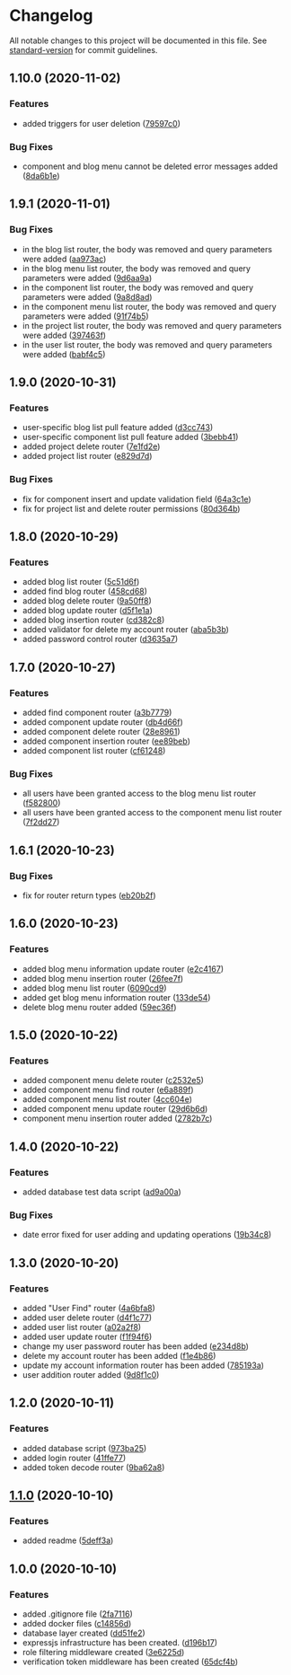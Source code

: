 # Changelog

All notable changes to this project will be documented in this file. See [standard-version](https://github.com/conventional-changelog/standard-version) for commit guidelines.

## 1.10.0 (2020-11-02)


### Features

* added triggers for user deletion ([79597c0](https://github.com/ismetkizgin/cl-serve/commit/79597c0baa22504cfebebc0db86413183071bc79))


### Bug Fixes

* component and blog menu cannot be deleted error messages added ([8da6b1e](https://github.com/ismetkizgin/cl-serve/commit/8da6b1e766982578ceb0f3ce7fd2543b26a802f1))

## 1.9.1 (2020-11-01)


### Bug Fixes

* in the blog list router, the body was removed and query parameters were added ([aa973ac](https://github.com/ismetkizgin/cl-serve/commit/aa973ac6f7d4297e75da344727b5992ed50bfdda))
* in the blog menu list router, the body was removed and query parameters were added ([9d6aa9a](https://github.com/ismetkizgin/cl-serve/commit/9d6aa9aff7fc81715466e20c40b8d76a0e8dcec7))
* in the component list router, the body was removed and query parameters were added ([9a8d8ad](https://github.com/ismetkizgin/cl-serve/commit/9a8d8add7553f17c4a224b8ea737434ef3fb2452))
* in the component menu list router, the body was removed and query parameters were added ([91f74b5](https://github.com/ismetkizgin/cl-serve/commit/91f74b5b2a14868c18423ea039f4a70ad3a03ab9))
* in the project list router, the body was removed and query parameters were added ([397463f](https://github.com/ismetkizgin/cl-serve/commit/397463f14dbb8066919decad36d25f29593edefb))
* in the user list router, the body was removed and query parameters were added ([babf4c5](https://github.com/ismetkizgin/cl-serve/commit/babf4c5a8f63718ac6c391baa68452b8be10efd8))

## 1.9.0 (2020-10-31)


### Features

* user-specific blog list pull feature added ([d3cc743](https://github.com/ismetkizgin/cl-serve/commit/d3cc743ab4a8ba9ed5768ec0ba428ef9df18ab6f))
* user-specific component list pull feature added ([3bebb41](https://github.com/ismetkizgin/cl-serve/commit/3bebb4130e8ea864977d36ba4be2a984a033ec96))
* added project delete router ([7e1fd2e](https://github.com/ismetkizgin/cl-serve/commit/7e1fd2e4ab520aa63d73b652ed7e025075b2255f))
* added project list router ([e829d7d](https://github.com/ismetkizgin/cl-serve/commit/e829d7d83e47857bafe24df056eab79c05be7b81))


### Bug Fixes

* fix for component insert and update validation field ([64a3c1e](https://github.com/ismetkizgin/cl-serve/commit/64a3c1e2797235ef42a04b266bb597d1a6c33d8f))
* fix for project list and delete router permissions ([80d364b](https://github.com/ismetkizgin/cl-serve/commit/80d364b46f0d91d8c849b409a7d047b07cb82674))

## 1.8.0 (2020-10-29)


### Features

* added blog list router ([5c51d6f](https://github.com/ismetkizgin/cl-serve/commit/5c51d6fe14f82c3ed177921de3db96f69040e0db))
* added find blog router ([458cd68](https://github.com/ismetkizgin/cl-serve/commit/458cd682db93686cd03c6adb4832e531ad278bd9))
* added blog delete router ([9a50ff8](https://github.com/ismetkizgin/cl-serve/commit/9a50ff8220966d3181d10d2c1b50ce67f3d3783b))
* added blog update router ([d5f1e1a](https://github.com/ismetkizgin/cl-serve/commit/d5f1e1afd5ac6c84732a278b80f19e1f48c6db6f))
* added blog insertion router ([cd382c8](https://github.com/ismetkizgin/cl-serve/commit/cd382c8c788e59e0b82cec767235a7f42ad48d7d))
* added validator for delete my account router ([aba5b3b](https://github.com/ismetkizgin/cl-serve/commit/aba5b3b401f450eaba87bf8c3fe82239110083cb))
* added password control router ([d3635a7](https://github.com/ismetkizgin/cl-serve/commit/d3635a7e66ff84a33119a1f17b79f56b0669f5b4))

## 1.7.0 (2020-10-27)


### Features

* added find component router ([a3b7779](https://github.com/ismetkizgin/cl-serve/commit/a3b777943e68e523de9a9adcc623c5fae406496d))
* added component update router ([db4d66f](https://github.com/ismetkizgin/cl-serve/commit/db4d66f4c618d5deae152cbe9703dc22f52bc5da))
* added component delete router ([28e8961](https://github.com/ismetkizgin/cl-serve/commit/28e89618a769708cfa0b4227a666d7de39a7b430))
* added component insertion router ([ee89beb](https://github.com/ismetkizgin/cl-serve/commit/ee89beb3cacf69a55a33e3a9ffd1aee00a3b3b3f))
* added component list router ([cf61248](https://github.com/ismetkizgin/cl-serve/commit/cf61248921e52c7958d98d7444b5ee897eae1229))


### Bug Fixes

* all users have been granted access to the blog menu list router ([f582800](https://github.com/ismetkizgin/cl-serve/commit/f58280071193ddf3121bb857d263c85030dfde66))
* all users have been granted access to the component menu list router ([7f2dd27](https://github.com/ismetkizgin/cl-serve/commit/7f2dd2732312c7952ab87494b97d554f3b32ce3a))

## 1.6.1 (2020-10-23)


### Bug Fixes

* fix for router return types ([eb20b2f](https://github.com/ismetkizgin/cl-serve/commit/eb20b2f9cd54242c6cd17d8881f437ef8c47ed03))

## 1.6.0 (2020-10-23)


### Features

* added blog menu information update router ([e2c4167](https://github.com/ismetkizgin/cl-serve/commit/e2c41673daa992cf64fea1311b74d0d8d3f31e6e))
* added blog menu insertion router ([26fee7f](https://github.com/ismetkizgin/cl-serve/commit/26fee7fa8531cf52109b74fc0eb5698bf7281236))
* added blog menu list router ([6090cd9](https://github.com/ismetkizgin/cl-serve/commit/6090cd9ce2a9c63b30e088fdd35f152c97ceddb4))
* added get blog menu information router ([133de54](https://github.com/ismetkizgin/cl-serve/commit/133de5442fd1a438c652de31ffa7f4b33e315243))
* delete blog menu router added ([59ec36f](https://github.com/ismetkizgin/cl-serve/commit/59ec36ffa90573e0b619ab056852dfe3517a134a))


## 1.5.0 (2020-10-22)


### Features

* added component menu delete router ([c2532e5](https://github.com/ismetkizgin/cl-serve/commit/c2532e5337dcaec87d2b37d86aa3a9f5ac970117))
* added component menu find router ([e6a889f](https://github.com/ismetkizgin/cl-serve/commit/e6a889f425c329fd9ccea5f03f43e1cd3e17326e))
* added component menu list router ([4cc604e](https://github.com/ismetkizgin/cl-serve/commit/4cc604e8bb6cb70e674434ecf9d5ff06c876ff48))
* added component menu update router ([29d6b6d](https://github.com/ismetkizgin/cl-serve/commit/29d6b6d2c1db988aef1b7e865db6b8f727b9ddc8))
* component menu insertion router added ([2782b7c](https://github.com/ismetkizgin/cl-serve/commit/2782b7c28cf33caf14df91fd0b63f1428ab2a472))


## 1.4.0 (2020-10-22)


### Features

* added database test data script ([ad9a00a](https://github.com/ismetkizgin/cl-serve/commit/ad9a00a6dc6308707179c37c208b0dfc2598e5f3))

### Bug Fixes

* date error fixed for user adding and updating operations ([19b34c8](https://github.com/ismetkizgin/cl-serve/commit/19b34c83ae79c8ae6a22a6f4918e818adb1591f0))

## 1.3.0 (2020-10-20)


### Features

* added "User Find" router ([4a6bfa8](https://github.com/ismetkizgin/cl-serve/commit/4a6bfa81b51f942ba3710030fd41a8bd959fdc6e))
* added user delete router ([d4f1c77](https://github.com/ismetkizgin/cl-serve/commit/d4f1c776a680e148b6d830d0bef8407b5c7fb09e))
* added user list router ([a02a2f8](https://github.com/ismetkizgin/cl-serve/commit/a02a2f865f251bdb709179d970f5b2de686b000f))
* added user update router ([f1f94f6](https://github.com/ismetkizgin/cl-serve/commit/f1f94f60b9d067f29938ce0e4ac2ef653f63a844))
* change my user password router has been added ([e234d8b](https://github.com/ismetkizgin/cl-serve/commit/e234d8bc6dc8dc5599d607eff6d8bfc314c07b9c))
* delete my account router has been added ([f1e4b86](https://github.com/ismetkizgin/cl-serve/commit/f1e4b86087609493bae7318ba1a96a5d90b47a4b))
* update my account information router has been added ([785193a](https://github.com/ismetkizgin/cl-serve/commit/785193a79a2d604e7bc1897486b4238223e0ea70))
* user addition router added ([9d8f1c0](https://github.com/ismetkizgin/cl-serve/commit/9d8f1c0d94595cae5abf1092782f8f598a8b0811))

## 1.2.0 (2020-10-11)


### Features

* added database script ([973ba25](https://github.com/ismetkizgin/cl-serve/commit/973ba2541e2c45525efda8dba3c3437382bc88bd))
* added login router ([41ffe77](https://github.com/ismetkizgin/cl-serve/commit/41ffe77c62e1a69029a5a0afcd0eb55475b9fd02))
* added token decode router ([9ba62a8](https://github.com/ismetkizgin/cl-serve/commit/9ba62a87b58c75897c5d208c683e1728a1d09a49))

## [1.1.0](https://github.com/ismetkizgin/cl-serve/compare/v1.0.0...v1.1.0) (2020-10-10)


### Features

* added readme ([5deff3a](https://github.com/ismetkizgin/cl-serve/commit/5deff3abedda678b619af1bfd3b742b79e4aa2b5))

## 1.0.0 (2020-10-10)


### Features

* added .gitignore file ([2fa7116](https://github.com/ismetkizgin/cl-serve/commit/2fa71168510d2b80139ef65ec5fa6e94639a0c19))
* added docker files ([c14856d](https://github.com/ismetkizgin/cl-serve/commit/c14856d26e05133bbd2f4a71063d8e988b7ba0ac))
* database layer created ([dd51fe2](https://github.com/ismetkizgin/cl-serve/commit/dd51fe2f63993fe160bdbde299f872ed28a92c66))
* expressjs infrastructure has been created. ([d196b17](https://github.com/ismetkizgin/cl-serve/commit/d196b17495142284d47d7a291774182376d145bf))
* role filtering middleware created ([3e6225d](https://github.com/ismetkizgin/cl-serve/commit/3e6225dd7cbd70342436c1040086a31a6c816d91))
* verification token middleware has been created ([65dcf4b](https://github.com/ismetkizgin/cl-serve/commit/65dcf4b0b96c596912672e9bba65beaef51c7c76))
